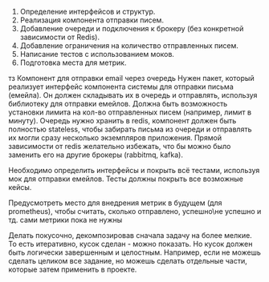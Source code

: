 1. Определение интерфейсов и структур.
2. Реализация компонента отправки писем.
3. Добавление очереди и подключения к брокеру (без конкретной зависимости от Redis).
4. Добавление ограничения на количество отправленных писем.
5. Написание тестов с использованием моков.
6. Подготовка места для метрик.


тз
Компонент для отправки email через очередь
Нужен пакет, который реализует интерфейс компонента системы для отправки письма (емейла).
Он должен складывать их в очередь и отправлять, используя библиотеку для отправки емейлов.
Должна быть возможность установки лимита на кол-во отправленных писем (например, лимит в минуту).
Очередь нужно хранить в redis, компонент должен быть полностью stateless, чтобы забирать письма
из очереди и отправлять их могли сразу несколько экземпляров приложения. Прямой зависимости от redis
желательно избежать, что бы можно было заменить его на другие брокеры (rabbitmq, kafka).

Необходимо определить интерфейсы и покрыть всё тестами, используя мок для отправки емейлов.
Тесты должны покрыть все возможные кейсы.

Предусмотреть место для внедрения метрик в будущем (для prometheus),
чтобы считать, сколько отправлено, успешно\не успешно и тд. сами метрики пока не нужны

Делать покусочно, декомпозировав сначала задачу на более мелкие.
То есть итеративно, кусок сделан - можно показать. Но кусок должен быть логически завершенным и целостным.
Например, если не можешь сделать целиком все задание, но можешь сделать отдельные части, которые затем применить в проекте.